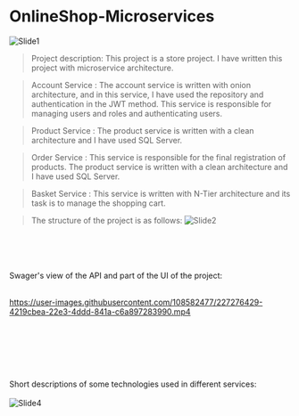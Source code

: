 # OnlineShop-Microservices

![Slide1](https://user-images.githubusercontent.com/108582477/227220479-1dad823a-28f2-4dcb-a938-530d1c3f567a.JPG)


> Project description:
> This project is a store project.
> I have written this project with microservice architecture.



> Account Service :
> The account service is written with onion architecture, and in this service, I have used the repository and authentication in the JWT method.
> This service is responsible for managing users and roles and authenticating users.

> Product Service :
> The product service is written with a clean architecture and I have used SQL Server.

> Order Service :
> This service is responsible for the final registration of products.
> The product service is written with a clean architecture and I have used SQL Server.

> Basket Service :
> This service is written with N-Tier architecture and its task is to manage the shopping cart.


> The structure of the project is as follows:
![Slide2](https://user-images.githubusercontent.com/108582477/227220552-00e0b563-d6c6-4486-b7e5-6211841b78a0.JPG)

<br/>
<br/>
<br/>
<br/>
Swager's view of the API and part of the UI of the project:

<br/>
<br/>




https://user-images.githubusercontent.com/108582477/227276429-4219cbea-22e3-4ddd-841a-c6a897283990.mp4


<br/>
<br/>
<br/>
<br/>
<br/>


Short descriptions of some technologies used in different services:
<br/>
<br/>
![Slide4](https://user-images.githubusercontent.com/108582477/227220593-480b1911-c56d-45c4-8173-6151861b01ee.JPG)
<br/>
<br/>
<br/>

